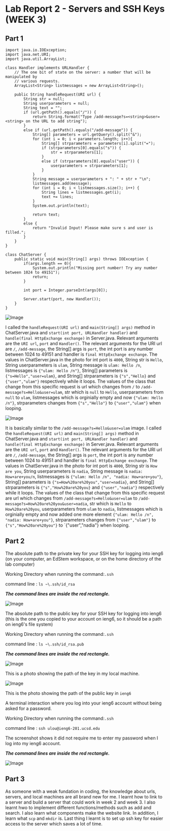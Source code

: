 # Lab Report 2 - Servers and SSH Keys (WEEK 3)

## Part 1
```
import java.io.IOException;
import java.net.URI;
import java.util.ArrayList;

class Handler implements URLHandler {
    // The one bit of state on the server: a number that will be manipulated by
    // various requests.
    ArrayList<String> listmessages = new ArrayList<String>();

    public String handleRequest(URI url) {
        String str = null;
        String userparameters = null;
        String text = "";
        if (url.getPath().equals("/")) {
            return String.format("Type /add-message?s=<string>&user=<string> on the URL to add string");
        } 
        else if (url.getPath().equals("/add-message")) {
            String[] parameters = url.getQuery().split("&");
            for (int i = 0; i < parameters.length; i++){
                String[] strparameters = parameters[i].split("=");
                if (strparameters[0].equals("s")) {
                    str = strparameters[1];
                }
                else if (strparameters[0].equals("user")) {
                    userparameters = strparameters[1];
                }
            }
            String message = userparameters + ": " + str + "\n";
            listmessages.add(message);
            for (int i = 0; i < listmessages.size(); i++) {
                String lines = listmessages.get(i);
                text += lines;
            }
            System.out.println(text);

            return text;
        } 
        else {
            return "Invalid Input! Please make sure s and user is filled.";
        }
    }
}

class ChatServer {
    public static void main(String[] args) throws IOException {
        if(args.length == 0){
            System.out.println("Missing port number! Try any number between 1024 to 49151");
            return;
        }

        int port = Integer.parseInt(args[0]);

        Server.start(port, new Handler());
    }
}
```

![Image](Images/text1.png)

I called the `handleRequest(URI url)` and `main(String[] args)` method in ChatServer.java and `start(int port, URLHandler handler)` and `handle(final HttpExchange exchange)` in Server.java. Relevant arguments are the `URI url`, `port` and `Handler()`. The relevant arguments for the URI url are `/`, `/add-message`, the String[] args is `port`, the int port is any number between 1024 to 49151 and handler is `final HttpExchange exchange`. The values in ChatServer.java in the photo for int port is `4000`, String str is `Hello`, String userparameters is `ulam`, String message is `ulam: Hello /n`, listmessages is `{"ulam: Hello /n"}`, String[] parameters is `{"s=Hello","user=ulam}`, and String[] strparameters is `{"s","Hello}` and `{"user","ulam"}` respectively while it loops. The values of the class that change from this specific request is url which changes from `/` to `/add-message?s=Hello&user=ulam`, str which is `null` to `Hello`, userparameters from `null` to `ulam`, listmessages which is orginially empty and now `{"ulam: Hello /n"}`, strparameters changes from `{"s","Hello"}` to `{"user","ulam"}` when looping.

![Image](Images/Text2.png)

It is basically similar to the `/add-message?s=Hello&user=ulam` image. I called the `handleRequest(URI url)` and `main(String[] args)` method in ChatServer.java and `start(int port, URLHandler handler)` and `handle(final HttpExchange exchange)` in Server.java. Relevant arguments are the `URI url`, `port` and `Handler()`. The relevant arguments for the URI url are `/`, `/add-message`, the String[] args is `port`, the int port is any number between 1024 to 49151 and handler is `final HttpExchange exchange`. The values in ChatServer.java in the photo for int port is `4000`, String str is `How are you`, String userparameters is `nadia`, String message is `nadia: How+are+you/n`, listmessages is `{"ulam: Hello /n", "nadia: How+are+you"}`, String[] parameters is `{"s=How%20are%20you","user=nadia}`, and String[] strparameters is `{"s","How%20are%20you}` and `{"user","nadia"}` respectively while it loops. The values of the class that change from this specific request are url which changes from `/add-message?s=Hello&user=ulam` to `/add-message?s=How%20are%20you&user=nadia`, str which is `Hello` to `How%20are%20you`, userparameters from `ulam` to `nadia`, listmessages which is orginially empty and now added one more element `{"ulam: Hello /n", "nadia: How+are+you"}`, strparameters changes from `{"user","ulam"}` to `{"s","How%20are%20you"}` to `{"user","nadia"} when looping.

## Part 2

The absolute path to the private key for your SSH key for logging into ieng6 (on your computer, an EdStem workspace, or on the home directory of the lab computer)

Working Directory when running the command:`.ssh`

command line : `ls ~\.ssh/id_rsa`

***The command lines are inside the red rectangle.***

![Image](Images/Private.png)

The absolute path to the public key for your SSH key for logging into ieng6 (this is the one you copied to your account on ieng6, so it should be a path on ieng6's file system)

Working Directory when running the command:`.ssh`

command line : `ls ~\.ssh/id_rsa.pub`

***The command lines are inside the red rectangle.***

![Image](Images/Public.png)

This is a photo showing the path of the key in my local machine.

![Image](Images/iengpublic.png)

This is the photo showing the path of the public key in `ieng6`

A terminal interaction where you log into your ieng6 account without being asked for a password.

Working Directory when running the command:`.ssh`

command line : `ssh ulou@ieng6-201.ucsd.edu`

The screenshot shows it did not require me to enter my password when I log into my ieng6 account.

***The command lines are inside the red rectangle.***

![Image](Images/login.png)

## Part 3
As someone with a weak fundation in coding, the knowledge about urls, servers, and local machines are all brand new for me. I learnt how to link to a server and build a server that could work in week 2 and week 3. I also learnt hwo to implement different functions/methods such as add and search. I also learn what components make the website link. In addition, I learn what `scp` and `mkdir` is. Last thing I learnt is to set up ssh key for easier access to the server which saves a lot of time.
